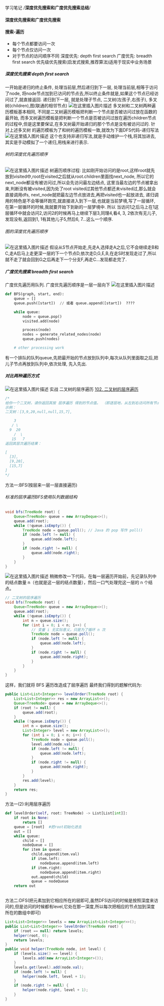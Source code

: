 学习笔记
/****************深度优先搜索和广度优先搜索总结****************/
#### 深度优先搜索和广度优先搜索

#### 搜索-遍历

 - 每个节点都要访问一次
 - 每个节点仅访问一次
 - 对于节点的访问顺序不同
  深度优先: depth first search
  广度优先: breadth first search
 优先级优先搜索(启发式搜索,推荐算法)适用于现实中业务场景



##### 深度优先搜索 depth first search
一开始是递归的终止条件, 处理当前层,然后递归到下一层,
 处理当前层,相等于访问了node, 将node节点加到已访问的节点去,所以终止条件就是,如果这个节点已经访问过了,就直接返回.
递归到下一层, 就是处理子节点, 二叉树(左孩子,右孩子), 多叉树(children),图(联通的相邻节点)
![在这里插入图片描述](https://img-blog.csdnimg.cn/20200629065039744.png?x-oss-process=image/watermark,type_ZmFuZ3poZW5naGVpdGk,shadow_10,text_aHR0cHM6Ly9ibG9nLmNzZG4ubmV0L3UwMTI1ODE3NjA=,size_16,color_FFFFFF,t_70)
多叉树和二叉树两种遍历模板基本相同, 不同是二叉树遍历模板把判断一个节点是否被访问过放在函数的最开始, 而多叉树遍历模板是把判断一个节点是否被访问过放在遍历children节点的过程中,但是这里要保证,在多叉树最开始递归的那个节点是没有被访问过的.
针对上述多叉树 的遍历模板为了和树的遍历模板一致,就改为下面DFS代码-递归写法
![在这里插入图片描述](https://img-blog.csdnimg.cn/20200629084155103.png?x-oss-process=image/watermark,type_ZmFuZ3poZW5naGVpdGk,shadow_10,text_aHR0cHM6Ly9ibG9nLmNzZG4ubmV0L3UwMTI1ODE3NjA=,size_16,color_FFFFFF,t_70)
这个也支持非递归写法,就是手动维护一个栈,将其加进去,其实是手动模拟了一个递归,用栈来进行表示.
######  树的深度优先遍历顺序
![在这里插入图片描述](https://img-blog.csdnimg.cn/20200629082859847.png?x-oss-process=image/watermark,type_ZmFuZ3poZW5naGVpdGk,shadow_10,text_aHR0cHM6Ly9ibG9nLmNzZG4ubmV0L3UwMTI1ODE3NjA=,size_16,color_FFFFFF,t_70)
 树遍历顺序过程: 
      比如刚开始访问的是root,这样root就先放到visited中,root在visited之后就从root.children里面找next_node, 所以它的next_node都没有被访问过,所以会先访问最左边结点, 这里当最左边的节点被拿出来,判断没有被visited,因为处了root visited过其他节点都还未visited过,那么就会直接调用dfs, next_node就把最左边节点放进去,再把visited也一起放进去, 递归调用的特色是不会等循环跑完,就直接进入到下一层,也就是当前梦境,写了一层循环,在第一层循环的时候,我就要开始下到新的一层梦境中.
所以 当访问1之后马上在1这层循环中就会访问2,访问2的时候再马上继续下层3,同理4,看4, 3, 2依次有无儿子,发现没有,返回到1, 1有其他儿子5,然后6, 7...这么一个顺序.

######  图的深度优先遍历顺序
![在这里插入图片描述](https://img-blog.csdnimg.cn/20200629082703420.png?x-oss-process=image/watermark,type_ZmFuZ3poZW5naGVpdGk,shadow_10,text_aHR0cHM6Ly9ibG9nLmNzZG4ubmV0L3UwMTI1ODE3NjA=,size_16,color_FFFFFF,t_70)
假设从S节点开始走,先走A,选择走A之后,它不会继续走B和C,走A后马上走更深一层的下一个节点D,依次走D,G,E,B,在走S时发现走过了,所以就不走了就会回到G之后再走下一个分支F,再走C...发现都走完了.

##### 广度优先搜索 breadth first search
广度优先遍历用队列.
广度优先遍历顺序是一层一层向下
![在这里插入图片描述](https://img-blog.csdnimg.cn/20200629085202785.png?x-oss-process=image/watermark,type_ZmFuZ3poZW5naGVpdGk,shadow_10,text_aHR0cHM6Ly9ibG9nLmNzZG4ubmV0L3UwMTI1ODE3NjA=,size_16,color_FFFFFF,t_70)

```python
def BFS(graph, start, end):
	queue = []
	queue.push([start])  // 或者 queue.append([start])  ???? 

	while queue:
		node = queue.pop() 
		visited.add(node)

		process(node) 
		nodes = generate_related_nodes(node) 
		queue.push(nodes)

	# other processing work 
```
有一个排队的队列queue,先把最开始的节点放到队列中,每次从队列里面取之后,把儿子节点再放到队列中,依次处理, 先入先出.


##### 对比两种遍历方式
![在这里插入图片描述](https://img-blog.csdnimg.cn/20200629090155993.png?x-oss-process=image/watermark,type_ZmFuZ3poZW5naGVpdGk,shadow_10,text_aHR0cHM6Ly9ibG9nLmNzZG4ubmV0L3UwMTI1ODE3NjA=,size_16,color_FFFFFF,t_70)
实战 二叉树的层序遍历
[102. 二叉树的层序遍历](https://leetcode-cn.com/problems/binary-tree-level-order-traversal/)

```java
/*
给你一个二叉树，请你返回其按 层序遍历 得到的节点值。 （即逐层地，从左到右访问所有节点）。
示例：
二叉树：[3,9,20,null,null,15,7],

    3
   / \
  9  20
    /  \
   15   7
返回其层次遍历结果：

[
  [3],
  [9,20],
  [15,7]
]
*/
```

方法一:BFS(按层来一层一层直接遍历)
######  标准的层序遍历BFS使用队列数据结构
```java
void bfs(TreeNode root) {
    Queue<TreeNode> queue = new ArrayDeque<>();
    queue.add(root);
    while (!queue.isEmpty()) {
        TreeNode node = queue.poll(); // Java 的 pop 写作 poll()
        if (node.left != null) {
            queue.add(node.left);
        }
        if (node.right != null) {
            queue.add(node.right);
        }
    }
}
```
![在这里插入图片描述](https://img-blog.csdnimg.cn/20200629102637175.png?x-oss-process=image/watermark,type_ZmFuZ3poZW5naGVpdGk,shadow_10,text_aHR0cHM6Ly9ibG9nLmNzZG4ubmV0L3UwMTI1ODE3NjA=,size_16,color_FFFFFF,t_70)
稍微修改一下代码，在每一层遍历开始前，先记录队列中的结点数量 n（也就是这一层的结点数量），然后一口气处理完这一层的 n 个结点。

```java
// 二叉树的层序遍历
void bfs(TreeNode root) {
    Queue<TreeNode> queue = new ArrayDeque<>();
    queue.add(root);
    while (!queue.isEmpty()) {
        int n = queue.size();
        for (int i = 0; i < n; i++) { 
            // 变量 i 无实际意义，只是为了循环 n 次
            TreeNode node = queue.poll();
            if (node.left != null) {
                queue.add(node.left);
            }
            if (node.right != null) {
                queue.add(node.right);
            }
        }
    }
}
```
这样，我们就将 BFS 遍历改造成了层序遍历
最终我们得到的题解代码为:
```java
public List<List<Integer>> levelOrder(TreeNode root) {
    List<List<Integer>> res = new ArrayList<>();
    Queue<TreeNode> queue = new ArrayDeque<>();
    if (root != null) {
        queue.add(root);
    }
    while (!queue.isEmpty()) {
        int n = queue.size();
        List<Integer> level = new ArrayList<>();
        for (int i = 0; i < n; i++) { 
            TreeNode node = queue.poll();
            level.add(node.val);
            if (node.left != null) {
                queue.add(node.left);
            }
            if (node.right != null) {
                queue.add(node.right);
            }
        }
        res.add(level);
    }
    return res;
}

```
方法一(2):利用层序遍历
```python
def levelOrder(self, root: TreeNode) -> List[List[int]]:
	if root is None:
		return []
	queue = [root]  #把root初始化进去
	out = []
	while queue:
		child = []
		nodeQueue = []
		for item in queue:
			child.append(item.val)
			if item.left:
				nodeQueue.append(item.left)
			if item.right:
				nodeQueue.append(item.right)
			out.append(child)
			queue = nodeQueue
	return out
			
```

方法二:DFS(把元素加到它相应所在的层即可,虽然DFS访问的时候是按照深度来访问的,但是访问的时候都有level,它处在那一深度,所以每次把相应的节点加到深度所在的数组中即可)

```java
List<List<Integer>> levels = new ArrayList<List<Integer>>();
public List<List<Integer>> levelOrder(TreeNode root) {
	if (root == null) return levels;
	helper(root, 0);
	return levels;
}
public void helper(TreeNode node, int level) {
	if (levels.size() == level) {
		levels.add(new ArrayList<Integer>());
	}
	levels.get(level).add(node.val);
	if (node.left != null) {
		helper(node.left, level + 1);
	}
	if (node.right != null) {
		helper(node.right, level + 1);
	}
}
```
